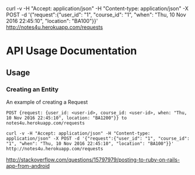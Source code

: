 curl -v -H "Accept: application/json" -H "Content-type: application/json" -X POST -d '{"request":{"user_id": "1", "course_id": "1", "when": "Thu, 10 Nov 2016 22:45:10", "location": "BA100"}}' http://notes4u.herokuapp.com/requests

# API Usage Documentation

## Usage

### Creating an Entity

An example of creating a Request
```
POST {request: {user_id: <user-id>, course_id: <user-id>, when: "Thu, 10 Nov 2016 22:45:10", location: "BA1200"}} to notes4u.herokuapp.com/requests
```

`curl -v -H "Accept: application/json" -H "Content-type: application/json" -X POST -d '{"request":{"user_id": "1", "course_id": "1", "when": "Thu, 10 Nov 2016 22:45:10", "location": "BA100"}}' http://notes4u.herokuapp.com/requests`


http://stackoverflow.com/questions/15797979/posting-to-ruby-on-rails-app-from-android
